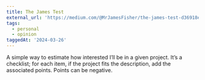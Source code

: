 ```yaml
---
title: The James Test
external_url: 'https://medium.com/@MrJamesFisher/the-james-test-d36918e5c7f7'
tags:
  - personal
  - opinion
taggedAt: '2024-03-26'
---
```


A simple way to estimate how interested I’ll be in a given project.
It’s a checklist;
for each item, if the project fits the description, add the associated points.
Points can be negative.
